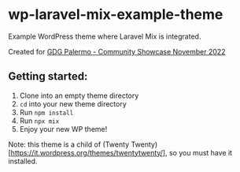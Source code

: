 # wp-laravel-mix-example-theme
Example WordPress theme where Laravel Mix is integrated.

Created for [GDG Palermo - Community Showcase November 2022](https://gdg.community.dev/events/details/google-gdg-palermo-presents-community-showcase-november-2022-part-2/)

## Getting started:

1. Clone into an empty theme directory 
2. `cd` into your new theme directory
3. Run `npm install`
4. Run `npx mix`
5. Enjoy your new WP theme!

Note: this theme is a child of (Twenty Twenty)[https://it.wordpress.org/themes/twentytwenty/], so you must have it installed.
